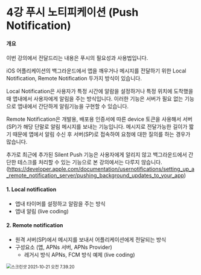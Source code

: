 # 4강 푸시 노티피케이션 (Push Notification)

#### 개요

이번 강의에서 전달드리는 내용은 푸시의 필요성과 사용법입니다.

iOS 어플리케이션의 백그라운드에서 앱을 깨우거나 메시지를 전달하기 위한 Local Notification, Remote Notification 두가지 방식이 있습니다.

Local Notification은 사용자가 특정 시간에 알람을 설정하거나 특정 위치에 도착했을때 앱내에서 사용자에게 알림을 주는 방식입니다. 이러한 기능은 서버가 필요 없는 기능으로 앱내에서 간단하게 알림기능을 구현할 수 있습니다.

Remote Notification은 개발용, 배포용 인증서에 따른 device 토큰을 사용해서 서버(SP)가 해당 단말로 알림 메시지를 보내는 기능입니다. 메시지로 전달가능한 길이가 짧기 때문에 앱에서 알림 수신 후 서버(SP)로 접속하여 요청에 대한 질의를 하는 경우가 많습니다. 

추가로 최근에 추가된 Silent Push 기능은 사용자에게 알리지 않고 백그라운드에서 간단한 테스크를 처리할 수 있는 기능으로 본 강의에서는 다루지 않습니다. (https://developer.apple.com/documentation/usernotifications/setting_up_a_remote_notification_server/pushing_background_updates_to_your_app)



#### 1. Local notification

- 앱내 타이머를 설정하고 알람을 주는 방식
- 앱내 알림 (live coding)

#### 2. Remote notification

- 원격 서버(SP)에서 메시지를 보내서 어플리케이션에게 전달되는 방식
- 구성요소 (앱, APNs 서버, APNs Provider)
  - 레거시 방식 APNs, FCM 방식 예제 (live coding)

<img src="/Users/dongjunpark/gitlab/github/Lecture/assets/스크린샷 2021-10-21 오전 10.27.25.png" alt="스크린샷 2021-10-21 오전 7.39.20" style="zoom:80%;" />

